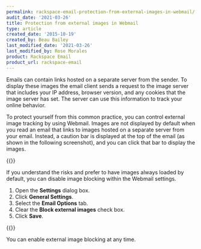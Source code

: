 ```yaml
---
permalink: rackspace-email-protection-from-external-images-in-webmail/
audit_date: '2021-03-26'
title: Protection from external images in Webmail
type: article
created_date: '2015-10-19'
created_by: Beau Bailey
last_modified_date: '2021-03-26'
last_modified_by: Rose Morales
product: Rackspace Email
product_url: rackspace-email
---
```


Emails can contain links hosted on a separate server from the sender.
To display these images the email client sends a request to the image server
that includes your IP address, browser version, and any cookies that
the image server has set. The server can use this information to
track your online behavior.

To protect yourself from this common practice, you can control external
image tracking by using Webmail. Images are not displayed by default when you read
an email that links to images hosted on a separate server from your email.
Instead, a caution bar is displayed at the top of the email (as shown in the
following screenshot), and you can click that bar to display the images.

{{<image src="ImageProtection-1_0.jpg" alt="" title="">}}

If you understand the risks and prefer to have images always loaded by default,
you can disable image blocking within the Webmail settings.

1. Open the **Settings** dialog box.
2. Click **General Settings**.
3. Select the **Email Options** tab.
4. Clear the **Block external images** check box.
5. Click **Save**.

{{<image src="ImageProtectionWebmail.png" alt="" title="">}}

You can enable external image blocking at any time.
